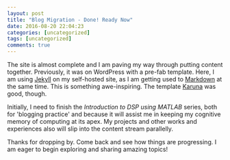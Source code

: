 ```yaml
---
layout: post
title: "Blog Migration - Done! Ready Now"
date: 2016-08-20 22:04:23
categories: [uncategorized]
tags: [uncategorized]
comments: true
---
```

The site is almost complete and I am paving my way through putting content together. Previously, it was on WordPress with a pre-fab template. Here, I am using [Jekyll][jekyll] on my self-hosted site, as I am getting used to [Markdown][markdown] at the same time. This is something awe-inspiring. The template [Karuna][karuna] was good, though.

Initially, I need to finish the _Introduction to DSP using MATLAB_ series, both for 'blogging practice' and because it will assist me in keeping my cognitive memory of computing at its apex. My projects and other works and experiences also will slip into the content stream parallelly.

Thanks for dropping by. Come back and see how things are progressing. I am eager to begin exploring and sharing amazing topics!

[jekyll]:		http://jekyllrb.com
[markdown]:		https://daringfireball.net/projects/markdown/
[karuna]:		https://wordpress.com/theme/karuna
